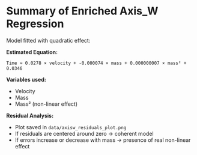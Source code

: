 # Summary of Enriched Axis_W Regression

Model fitted with quadratic effect:

**Estimated Equation:**

`Time ≈ 0.0278 × velocity + -0.000074 × mass + 0.000000007 × mass² + 0.0346`

**Variables used:**
- Velocity
- Mass
- Mass² (non-linear effect)

**Residual Analysis:**
- Plot saved in `data/axisw_residuals_plot.png`
- If residuals are centered around zero → coherent model
- If errors increase or decrease with mass → presence of real non-linear effect
